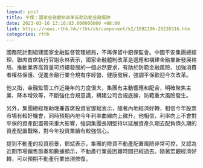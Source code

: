 ```yaml
---
layout: post
title: 平保：國家金融體制改革有助防範金融風險
date: 2023-03-16 13:16:03.000000000 +08:00
link: https://news.rthk.hk/rthk/ch/component/k2/1692196-20230316.htm
categories: rthk
---
```


國務院計劃組建國家金融監督管理總局，不再保留中銀保監會。中國平安集團總經理、聯席首席執行官謝永林表示，國家金融體制改革是適應和構建金融業新發展格局、推動業界高質量可持續發展的一個必然要求，有助於防範金融風險、加強消費者權益保護、促進金融行業合規有序經營、健康發展，強調平保歡迎今次改革。

他又指，金融監管工作近幾年的力度很大，集團有主動響應和配合，明確聚焦主業、降本增效等，不斷強化合規意識，構建公司合規底線，防範重大風險發生。

另外，集團總經理助理兼首席投資官鄧斌表示，隨著內地經濟好轉，相信今年股票市場有較好機會，同時預期內地今年利率曲線向上微升。他相信，利率向上不會對平保的資產配置帶來重大影響，強調集團長期堅持以延展資產久期去配負債久期的資產配置戰略，對今年投資業績有較強信心。

提到不動產的投資前景，鄧斌表示，集團的險資不動產配置風險非常可控，又認為近期市場銷售節奏和數據顯示，不動產行業最困難時間已經過去。隨著宏觀經濟好轉，可以預期不動產行業出現修復。
